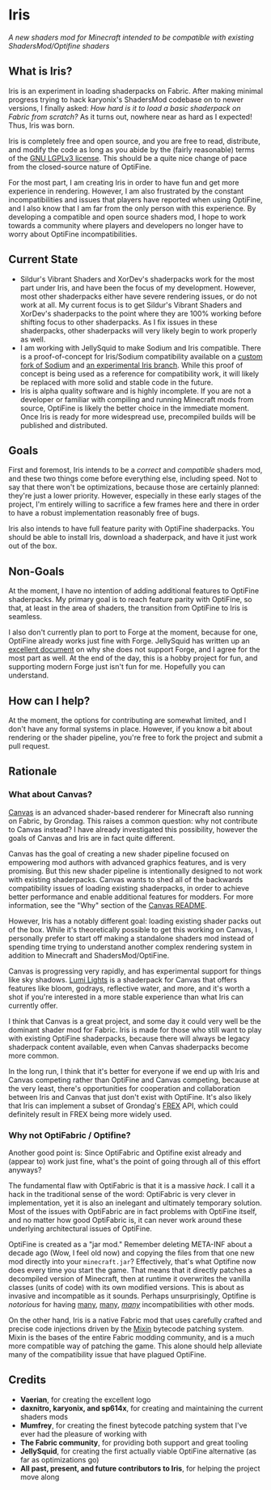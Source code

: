 # Iris

*A new shaders mod for Minecraft intended to be compatible with existing ShadersMod/Optifine shaders*

## What is Iris?

Iris is an experiment in loading shaderpacks on Fabric. After making minimal progress trying to hack karyonix's ShadersMod codebase on to newer versions, I finally asked: *How hard is it to load a basic shaderpack on Fabric from scratch?* As it turns out, nowhere near as hard as I expected! Thus, Iris was born.

Iris is completely free and open source, and you are free to read, distribute, and modify the code as long as you abide by the (fairly reasonable) terms of the [GNU LGPLv3 license](https://github.com/IrisShaders/Iris/blob/master/LICENSE). This should be a quite nice change of pace from the closed-source nature of OptiFine.

For the most part, I am creating Iris in order to have fun and get more experience in rendering. However, I am also frustrated by the constant incompatibilities and issues that players have reported when using OptiFine, and I also know that I am far from the only person with this experience. By developing a compatible and open source shaders mod, I hope to work towards a community where players and developers no longer have to worry about OptiFine incompatibilities.


## Current State

* Sildur's Vibrant Shaders and XorDev's shaderpacks work for the most part under Iris, and have been the focus of my development. However, most other shaderpacks either have severe rendering issues, or do not work at all. My current focus is to get Sildur's Vibrant Shaders and XorDev's shaderpacks to the point where they are 100% working before shifting focus to other shaderpacks. As I fix issues in these shaderpacks, other shaderpacks will very likely begin to work properly as well.
* I am working with JellySquid to make Sodium and Iris compatible. There is a proof-of-concept for Iris/Sodium compatibility available on a [custom fork of Sodium](https://github.com/IrisShaders/sodium-fabric) and [an experimental Iris branch](https://github.com/IrisShaders/Iris/tree/sodium-compatibility). While this proof of concept is being used as a reference for compatibility work, it will likely be replaced with more solid and stable code in the future.
* Iris is alpha quality software and is highly incomplete. If you are not a developer or familiar with compiling and running Minecraft mods from source, OptiFine is likely the better choice in the immediate moment. Once Iris is ready for more widespread use, precompiled builds will be published and distributed.


## Goals

First and foremost, Iris intends to be a *correct* and *compatible* shaders mod, and these two things come before everything else, including speed. Not to say that there won't be optimizations, because those are certainly planned: they're just a lower priority. However, especially in these early stages of the project, I'm entirely willing to sacrifice a few frames here and there in order to have a robust implementation reasonably free of bugs.

Iris also intends to have full feature parity with OptiFine shaderpacks. You should be able to install Iris, download a shaderpack, and have it just work out of the box.


## Non-Goals

At the moment, I have no intention of adding additional features to OptiFine shaderpacks. My primary goal is to reach feature parity with OptiFine, so that, at least in the area of shaders, the transition from OptiFine to Iris is seamless.

I also don't currently plan to port to Forge at the moment, because for one, OptiFine already works just fine with Forge. JellySquid has written up an [excellent document](https://gist.github.com/jellysquid3/629eb84a74ab326046faf971150dc6c3) on why she does not support Forge, and I agree for the most part as well. At the end of the day, this is a hobby project for fun, and supporting modern Forge just isn't fun for me. Hopefully you can understand.


## How can I help?

At the moment, the options for contributing are somewhat limited, and I don't have any formal systems in place. However, if you know a bit about rendering or the shader pipeline, you're free to fork the project and submit a pull request.


## Rationale

### What about Canvas?

[Canvas](https://github.com/grondag/canvas) is an advanced shader-based renderer for Minecraft also running on Fabric, by Grondag. This raises a common question: why not contribute to Canvas instead? I have already investigated this possibility, however the goals of Canvas and Iris are in fact quite different.

Canvas has the goal of creating a new shader pipeline focused on empowering mod authors with advanced graphics features, and is very promising. But this new shader pipeline is intentionally designed to not work with existing shaderpacks. Canvas wants to shed all of the backwards compatibility issues of loading existing shaderpacks, in order to achieve better performance and enable additional features for modders. For more information, see the "Why" section of the [Canvas README](https://github.com/grondag/canvas/blob/one/README.md#Why).

However, Iris has a notably different goal: loading existing shader packs out of the box. While it's theoretically possible to get this working on Canvas, I personally prefer to start off making a standalone shaders mod instead of spending time trying to understand another complex rendering system in addition to Minecraft and ShadersMod/OptiFine.

Canvas is progressing very rapidly, and has experimental support for things like sky shadows. [Lumi Lights](https://spiralhalo.github.io/) is a shaderpack for Canvas that offers features like bloom, godrays, reflective water, and more, and it's worth a shot if you're interested in a more stable experience than what Iris can currently offer.

I think that Canvas is a great project, and some day it could very well be the dominant shader mod for Fabric. Iris is made for those who still want to play with existing OptiFine shaderpacks, because there will always be legacy shaderpack content available, even when Canvas shaderpacks become more common.

In the long run, I think that it's better for everyone if we end up with Iris and Canvas competing rather than OptiFine and Canvas competing, because at the very least, there's opportunities for cooperation and collaboration between Iris and Canvas that just don't exist with OptiFine. It's also likely that Iris can implement a subset of Grondag's [FREX](https://github.com/grondag/frex) API, which could definitely result in FREX being more widely used.


### Why not OptiFabric / Optifine?

Another good point is: Since OptiFabric and Optifine exist already and (appear to) work just fine, what's the point of going through all of this effort anyways?

The fundamental flaw with OptiFabric is that it is a massive *hack*. I call it a hack in the traditional sense of the word: OptiFabric is very clever in implementation, yet it is also an inelegant and ultimately temporary solution. Most of the issues with OptiFabric are in fact problems with OptiFine itself, and no matter how good OptiFabric is, it can never work around these underlying architectural issues of OptiFine.

OptiFine is created as a "jar mod." Remember deleting META-INF about a decade ago (Wow, I feel old now) and copying the files from that one new mod directly into your `minecraft.jar`? Effectively, that's what Optifine now does every time you start the game. That means that it directly patches a decompiled version of Minecraft, then at runtime it overwrites the vanilla classes (units of code) with its own modified versions. This is about as invasive and incompatible as it sounds. Perhaps unsurprisingly, Optifine is *notorious* for having [many](https://github.com/TerraformersMC/Terrestria/issues/178), [many](https://github.com/jellysquid3/lithium-fabric/issues/73), [*many*](https://www.reddit.com/r/feedthebeast/comments/6ueyla/112_optifine_incompatible_with_some_mods/) incompatibilities with other mods.

On the other hand, Iris is a native Fabric mod that uses carefully crafted and precise code injections driven by the [Mixin](https://github.com/SpongePowered/Mixin) bytecode patching system. Mixin is the bases of the entire Fabric modding community, and is a much more compatible way of patching the game. This alone should help alleviate many of the compatibility issue that have plagued OptiFine.


## Credits

* **Vaerian**, for creating the excellent logo
* **daxnitro, karyonix, and sp614x**, for creating and maintaining the current shaders mods
* **Mumfrey**, for creating the finest bytecode patching system that I've ever had the pleasure of working with
* **The Fabric community**, for providing both support and great tooling
* **JellySquid**, for creating the first actually viable OptiFine alternative (as far as optimizations go)
* **All past, present, and future contributors to Iris**, for helping the project move along
